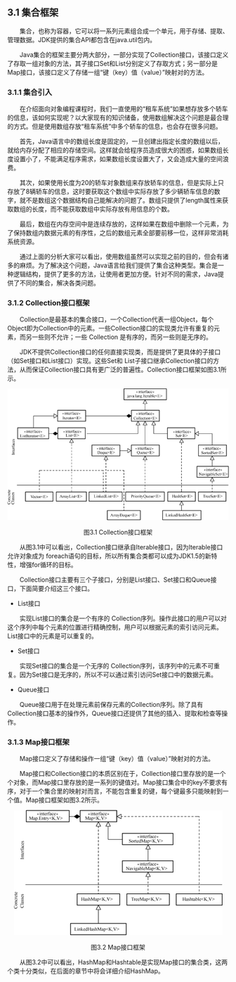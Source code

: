 ## 3.1  集合框架
 

&emsp;&emsp;集合，也称为容器，它可以将一系列元素组合成一个单元，用于存储、提取、管理数据。JDK提供的集合API都包含在java.util包内。

&emsp;&emsp;Java集合的框架主要分两大部分，一部分实现了Collection接口，该接口定义了存取一组对象的方法，其子接口Set和List分别定义了存取方式；另一部分是Map接口，该接口定义了存储一组“键（key）值（value）”映射对的方法。

### 3.1.1  集合引入  

&emsp;&emsp;在介绍面向对象编程课程时，我们一直使用的“租车系统”如果想存放多个轿车的信息，该如何实现呢？以大家现有的知识储备，使用数组解决这个问题是最合理的方式。但是使用数组存放“租车系统”中多个轿车的信息，也会存在很多问题。

&emsp;&emsp;首先，Java语言中的数组长度是固定的，一旦创建出指定长度的数组以后，就给内存分配了相应的存储空间。这样就会给程序员造成很大的困惑，如果数组长度设置小了，不能满足程序需求，如果数组长度设置大了，又会造成大量的空间浪费。

&emsp;&emsp;其次，如果使用长度为20的轿车对象数组来存放轿车的信息，但是实际上只存放了8辆轿车的信息，这时要获取这个数组中实际存放了多少辆轿车信息的数字，就不是数组这个数据结构自己能解决的问题了。数组只提供了length属性来获取数组的长度，而不能获取数组中实际存放有用信息的个数。

&emsp;&emsp;最后，数组在内存空间中是连续存放的，这样如果在数组中删除一个元素，为了保持数组内数据元素的有序性，之后的数组元素全部要前移一位，这样非常消耗系统资源。

&emsp;&emsp;通过上面的分析大家可以看出，使用数组虽然可以实现之前的目的，但会有诸多的麻烦。为了解决这个问题，Java语言给我们提供了集合这种类型。集合是一种逻辑结构，提供了更多的方法，让使用者更加方便。针对不同的需求，Java提供了不同的集合，解决各类问题。

### 3.1.2  Collection接口框架  

&emsp;&emsp;Collection是最基本的集合接口，一个Collection代表一组Object，每个Object即为Collection中的元素。一些Collection接口的实现类允许有重复的元素，而另一些则不允许；一些 Collection 是有序的，而另一些则是无序的。

&emsp;&emsp;JDK不提供Collection接口的任何直接实现类，而是提供了更具体的子接口（如Set接口和List接口）实现。这些Set和 List子接口继承Collection接口的方法，从而保证Collection接口具有更广泛的普遍性。Collection接口框架如图3.1所示。




<p align="center"><img src="../../img/d3z/tu3.1.png" /></p>  
<p align="center">图3.1  Collection接口框架</p>  




&emsp;&emsp;从图3.1中可以看出，Collection接口继承自Iterable接口，因为Iterable接口允许对象成为 foreach语句的目标，所以所有集合类都可以成为JDK1.5的新特性，增强for循环的目标。

&emsp;&emsp;Collection接口主要有三个子接口，分别是List接口、Set接口和Queue接口，下面简要介绍这三个接口。

- List接口

&emsp;&emsp;实现List接口的集合是一个有序的 Collection序列。操作此接口的用户可以对这个序列中每个元素的位置进行精确控制，用户可以根据元素的索引访问元素。List接口中的元素是可以重复的。

- Set接口

&emsp;&emsp;实现Set接口的集合是一个无序的 Collection序列，该序列中的元素不可重复。因为Set接口是无序的，所以不可以通过索引访问Set接口中的数据元素。




- Queue接口

&emsp;&emsp;Queue接口用于在处理元素前保存元素的Collection序列。除了具有Collection接口基本的操作外，Queue接口还提供了其他的插入、提取和检查等操作。

### 3.1.3  Map接口框架  

&emsp;&emsp;Map接口定义了存储和操作一组“键（key）值（value）”映射对的方法。

&emsp;&emsp;Map接口和Collection接口的本质区别在于，Collection接口里存放的是一个个对象，而Map接口里存放的是一系列的键值对。Map接口集合中的key不要求有序，对于一个集合里的映射对而言，不能包含重复的键，每个键最多只能映射到一个值。Map接口框架如图3.2所示。



<p align="center"><img src="../../img/d3z/tu3.2.png" /></p>  
<p align="center">图3.2  Map接口框架</p>  




&emsp;&emsp;从图3.2中可以看出，HashMap和Hashtable是实现Map接口的集合类，这两个类十分类似，在后面的章节中将会详细介绍HashMap。

 

